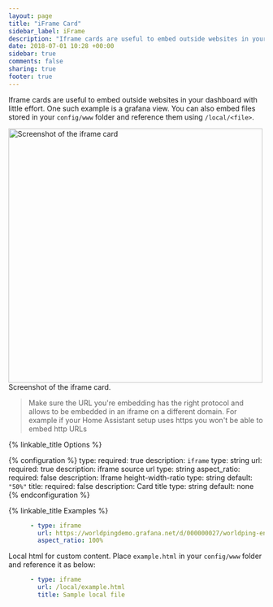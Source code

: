 ```yaml
---
layout: page
title: "iFrame Card"
sidebar_label: iFrame
description: "Iframe cards are useful to embed outside websites in your dashboard with little effort. One such example is a grafana view."
date: 2018-07-01 10:28 +00:00
sidebar: true
comments: false
sharing: true
footer: true
---
```


Iframe cards are useful to embed outside websites in your dashboard with little effort. One such example is a grafana view. You can also embed files stored in your `config/www` folder and reference them using `/local/<file>`.

<p class='img'>
<img width="500" src='/images/lovelace/lovelace_iframe.png' alt='Screenshot of the iframe card'>
Screenshot of the iframe card.
</p>

> Make sure the URL you're embedding has the right protocol and allows to be embedded in an iframe on a different domain. For example if your Home Assistant setup uses https you won't be able to embed http URLs

{% linkable_title Options %}

{% configuration %}
type:
  required: true
  description: `iframe`
  type: string
url:
  required: true
  description: iframe source url
  type: string
aspect_ratio:
  required: false
  description: Iframe height-width-ratio
  type: string
  default: `"50%"`
title:
  required: false
  description: Card title
  type: string
  default: none
{% endconfiguration %}

{% linkable_title Examples %}

```yaml
      - type: iframe
        url: https://worldpingdemo.grafana.net/d/000000027/worldping-endpoint-summary?var-endpoint=www_amazon_com&var-probe=All&panelId=2&fullscreen&orgId=3&theme=light
        aspect_ratio: 100%
```

Local html for custom content. Place `example.html` in your `config/www` folder and reference it as below:
```yaml
      - type: iframe
        url: /local/example.html
        title: Sample local file
```
